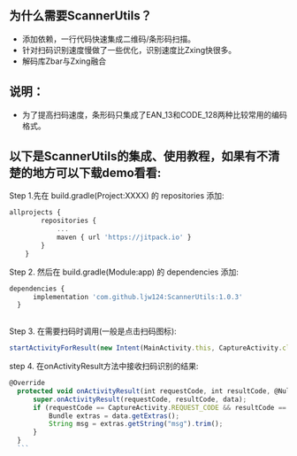 ## 为什么需要ScannerUtils？
* 添加依赖，一行代码快速集成二维码/条形码扫描。
* 针对扫码识别速度慢做了一些优化，识别速度比Zxing快很多。
* 解码库Zbar与Zxing融合

## 说明：
* 为了提高扫码速度，条形码只集成了EAN_13和CODE_128两种比较常用的编码格式。

##   以下是ScannerUtils的集成、使用教程，如果有不清楚的地方可以下载demo看看:
Step 1.先在 build.gradle(Project:XXXX) 的 repositories 添加:
```javascript
allprojects {
		repositories {
			...
			maven { url 'https://jitpack.io' }
		}
	}
  ```
  
  Step 2. 然后在 build.gradle(Module:app) 的 dependencies 添加:
  ```javascript
  dependencies {
  		implementation 'com.github.ljw124:ScannerUtils:1.0.3'
	}
	
```
 
  Step 3. 在需要扫码时调用(一般是点击扫码图标):
  ```javascript
  startActivityForResult(new Intent(MainActivity.this, CaptureActivity.class), CaptureActivity.REQUEST_CODE);
  ```
  
  step 4. 在onActivityResult方法中接收扫码识别的结果:
  ```javascript
  @Override
    protected void onActivityResult(int requestCode, int resultCode, @Nullable Intent data) {
        super.onActivityResult(requestCode, resultCode, data);
        if (requestCode == CaptureActivity.REQUEST_CODE && resultCode == CaptureActivity.RESULT_CODE && null != data) {
            Bundle extras = data.getExtras();
            String msg = extras.getString("msg").trim();
        }
    }
    ```
 
